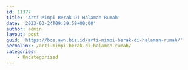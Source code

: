 ```yaml
---
id: 11377
title: 'Arti Mimpi Berak Di Halaman Rumah'
date: '2023-03-24T09:39:59+00:00'
author: admin
layout: post
guid: 'https://bos.awn.biz.id/arti-mimpi-berak-di-halaman-rumah/'
permalink: /arti-mimpi-berak-di-halaman-rumah/
categories:
    - Uncategorized
---
```


